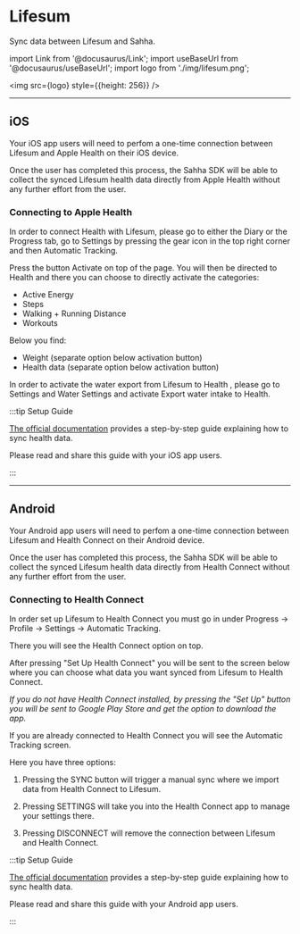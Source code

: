 # Lifesum

Sync data between Lifesum and Sahha.

import Link from '@docusaurus/Link';
import useBaseUrl from '@docusaurus/useBaseUrl';
import logo from './img/lifesum.png';

<img src={logo} style={{height: 256}} />


---

## iOS

Your iOS app users will need to perfom a one-time connection between Lifesum and Apple Health on their iOS device.

Once the user has completed this process, the Sahha SDK will be able to collect the synced Lifesum health data directly from Apple Health without any further effort from the user.

### Connecting to Apple Health

In order to connect Health with Lifesum, please go to either the Diary or the Progress tab, go to Settings by pressing the gear icon in the top right corner and then Automatic Tracking.

Press the button Activate on top of the page. You will then be directed to Health and there you can choose to directly activate the categories:

- Active Energy
- Steps
- Walking + Running Distance
- Workouts

Below you find:

- Weight (separate option below activation button)
- Health data (separate option below activation button)

In order to activate the water export from Lifesum to Health , please go to Settings and Water Settings and activate Export water intake to Health.

:::tip Setup Guide

[The official documentation](https://lifesum.helpshift.com/hc/en/3-lifesum/faq/41-how-can-i-connect-apple-health-and-lifesum/) provides a step-by-step guide explaining how to sync health data.

Please read and share this guide with your iOS app users.

:::

---

## Android

Your Android app users will need to perfom a one-time connection between Lifesum and Health Connect on their Android device.

Once the user has completed this process, the Sahha SDK will be able to collect the synced Lifesum health data directly from Health Connect without any further effort from the user.

### Connecting to Health Connect

In order set up Lifesum to Health Connect you must go in under Progress -> Profile -> Settings -> Automatic Tracking.

There you will see the Health Connect option on top.

After pressing "Set Up Health Connect" you will be sent to the screen below where you can choose what data you want synced from Lifesum to Health Connect.

*If you do not have Health Connect installed, by pressing the "Set Up" button you will be sent to Google Play Store and get the option to download the app.*

If you are already connected to Health Connect you will see the Automatic Tracking screen.

Here you have three options:

1. Pressing the SYNC button will trigger a manual sync where we import data from Health Connect to Lifesum.

2. Pressing SETTINGS will take you into the Health Connect app to manage your settings there.

3. Pressing DISCONNECT will remove the connection between Lifesum and Health Connect.

:::tip Setup Guide

[The official documentation](https://lifesum.helpshift.com/hc/en/3-lifesum/faq/655-how-do-i-use-lifesum-with-health-connect---android/) provides a step-by-step guide explaining how to sync health data.

Please read and share this guide with your Android app users.

:::